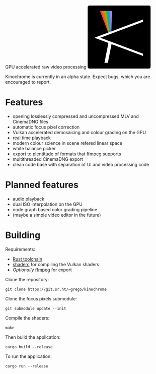 GPU accelerated raw video processing
![logo](logo.png)

Kinochrome is currently in an alpha state. Expect bugs, which you are encouraged to report.

# Features
- opening losslessly compressed and uncompressed MLV and CinemaDNG files
- automatic focus pixel correction
- Vulkan accelerated demosaicing and colour grading on the GPU
- real time playback
- modern colour science in scene refered linear space
- white balance picker
- export to plentitude of formats that [ffmpeg](https://ffmpeg.org) supports
- multithreaded CinemaDNG export
- clean code base with separation of UI and video processing code

# Planned features
- audio playback
- dual ISO interpolation on the GPU
- node graph based color grading pipeline
- (maybe a simple video editor in the future)

# Building
Requirements:
- [Rust toolchain](https://rustup.rs)
- [shaderc](https://github.com/google/shaderc) for compiling the Vulkan shaders
- _Optionally_ [ffmpeg](https://ffmpeg.org) for export

Clone the repository:
```
git clone https://git.sr.ht/~grego/kinochrome
```

Clone the focus pixels submodule:
```
git submodule update --init
```
Compile the shaders:
```
make
```
Then build the application:
```
cargo build --release
```

To run the application:
```
cargo run --release
```
